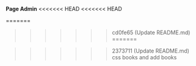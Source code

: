   **Page Admin**
<<<<<<< HEAD
<<<<<<< HEAD

=======
>>>>>>> cd0fe65 (Update README.md)
=======

>>>>>>> 2373711 (Update README.md)
css books and add books
